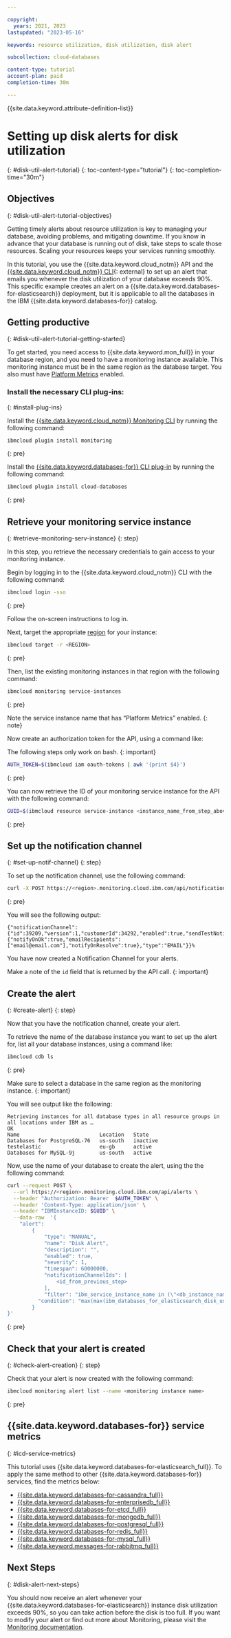 ```yaml
---

copyright:
  years: 2021, 2023
lastupdated: "2023-05-16"

keywords: resource utilization, disk utilization, disk alert

subcollection: cloud-databases

content-type: tutorial
account-plan: paid
completion-time: 30m

---
```


{{site.data.keyword.attribute-definition-list}}

# Setting up disk alerts for disk utilization
{: #disk-util-alert-tutorial}
{: toc-content-type="tutorial"}
{: toc-completion-time="30m"}

## Objectives
{: #disk-util-alert-tutorial-objectives}

Getting timely alerts about resource utilization is key to managing your database, avoiding problems, and mitigating downtime. If you know in advance that your database is running out of disk, take steps to scale those resources. Scaling your resources keeps your services running smoothly.

In this tutorial, you use the {{site.data.keyword.cloud_notm}} API and the [{{site.data.keyword.cloud_notm}} CLI](https://cloud.ibm.com/docs/cli?topic=cli-getting-started){: external} to set up an alert that emails you whenever the disk utilization of your database exceeds 90%. This specific example creates an alert on a {{site.data.keyword.databases-for-elasticsearch}} deployment, but it is applicable to all the databases in the IBM {{site.data.keyword.databases-for}} catalog.

## Getting productive 
{: #disk-util-alert-tutorial-getting-started}

To get started, you need access to {{site.data.keyword.mon_full}} in your database region, and you need to have a monitoring instance available. This monitoring instance must be in the same region as the database target. You also must have [Platform Metrics](/docs/monitoring?topic=monitoring-platform_metrics_enabling) enabled.

### Install the necessary CLI plug-ins:
{: #install-plug-ins}

Install the [{{site.data.keyword.cloud_notm}} Monitoring CLI]((https://cloud.ibm.com/docs/cli?topic=cli-monitor-cli)) by running the following command:

```sh
ibmcloud plugin install monitoring
```
{: pre}

Install the [{{site.data.keyword.databases-for}} CLI plug-in](https://cloud.ibm.com/docs/databases-cli-plugin?topic=databases-cli-plugin-cdb-reference#installing-cli-plugin) by running the following command: 

```sh
ibmcloud plugin install cloud-databases
```
{: pre}

## Retrieve your monitoring service instance
{: #retrieve-monitoring-serv-instance}
{: step}

In this step, you retrieve the necessary credentials to gain access to your monitoring instance.

Begin by logging in to the {{site.data.keyword.cloud_notm}} CLI with the following command:

```sh
ibmcloud login -sso
```
{: pre}

Follow the on-screen instructions to log in.


Next, target the appropriate [region](/docs/overview?topic=overview-locations) for your instance:

```sh
ibmcloud target -r <REGION>
```
{: pre}

Then, list the existing monitoring instances in that region with the following command:

```sh
ibmcloud monitoring service-instances
```
{: pre}

Note the service instance name that has “Platform Metrics” enabled.
{: note}

Now create an authorization token for the API, using a command like:

The following steps only work on bash.
{: important}

```sh
AUTH_TOKEN=$(ibmcloud iam oauth-tokens | awk '{print $4}')
```
{: pre}

You can now retrieve the ID of your monitoring service instance for the API with the following command:

```sh
GUID=$(ibmcloud resource service-instance <instance_name_from_step_above> --output json | jq -r '.[].guid')
```
{: pre}

## Set up the notification channel
{: #set-up-notif-channel}
{: step}

To set up the notification channel, use the following command: 

```sh
curl -X POST https://<region>.monitoring.cloud.ibm.com/api/notificationChannels -H "Authorization: Bearer $AUTH_TOKEN" -H "IBMInstanceID: $GUID" -H "content-type: application/json"  --data-raw '{"notificationChannel":{"id":null,"version":null,"teamId":"","name":"<notification_channel>","type":"EMAIL","enabled":true,"sendTestNotification":true,"options":{"notifyOnOk":true,"notifyOnResolve":true,"emailRecipients":["email@email.com"]}}}'
```
{: pre}

You will see the following output:

```screen
{"notificationChannel":{"id":39209,"version":1,"customerId":34292,"enabled":true,"sendTestNotification":true,"createdOn":1678967870764,"modifiedOn":1678967870764,"name":"thursTest","options":{"notifyOnOk":true,"emailRecipients":["email@email.com"],"notifyOnResolve":true},"type":"EMAIL"}}% 
```

You have now created a Notification Channel for your alerts. 

Make a note of the `id` field that is returned by the API call.
{: important}

## Create the alert
{: #create-alert}
{: step}

Now that you have the notification channel, create your alert.

To retrieve the name of the database instance you want to set up the alert for, list all your database instances, using a command like:

```sh
ibmcloud cdb ls
```
{: pre}

Make sure to select a database in the same region as the monitoring instance.
{: important}

You will see output like the following:

```screen
Retrieving instances for all database types in all resource groups in all locations under IBM as …
OK
Name                          Location   State
Databases for PostgreSQL-76   us-south   inactive
testelastic                   eu-gb      active
Databases for MySQL-9j        us-south   active
```

Now, use the name of your database to create the alert, using the the following command:

```sh
curl --request POST \
  --url https://<region>.monitoring.cloud.ibm.com/api/alerts \
  --header "Authorization: Bearer  $AUTH_TOKEN" \
  --header 'Content-Type: application/json' \
  --header "IBMInstanceID: $GUID" \
  --data-raw  '{
	"alert":
		{
			"type": "MANUAL",
			"name": "Disk Alert",
			"description": "",
			"enabled": true,
			"severity": 1,
			"timespan": 60000000,
			"notificationChannelIds": [
				<id_from_previous_step>
			],
			"filter": "ibm_service_instance_name in (\"<db_instance_name_from_previous_step>\")",
		  "condition": "max(max(ibm_databases_for_elasticsearch_disk_used_percent)) > 0.9"
		}
}'
```
{: pre}

## Check that your alert is created
{: #check-alert-creation}
{: step}

Check that your alert is now created with the following command:

```sh
ibmcloud monitoring alert list --name <monitoring instance name>
```
{: pre}

## {{site.data.keyword.databases-for}} service metrics
{: #icd-service-metrics}

This tutorial uses {{site.data.keyword.databases-for-elasticsearch_full}}. To apply the same method to other {{site.data.keyword.databases-for}} services, find the metrics below:

- [{{site.data.keyword.databases-for-cassandra_full}}](/docs/databases-for-cassandra?topic=databases-for-cassandra-monitoring#metrics-by-plan)
- [{{site.data.keyword.databases-for-enterprisedb_full}}](/docs/databases-for-enterprisedb?topic=databases-for-enterprisedb-monitoring#metrics-by-plan)
- [{{site.data.keyword.databases-for-etcd_full}}](/docs/databases-for-etcd?topic=databases-for-etcd-monitoring#metrics-by-plan)
- [{{site.data.keyword.databases-for-mongodb_full}}](/docs/databases-for-mongodb?topic=databases-for-mongodb-monitoring#metrics-by-plan)
- [{{site.data.keyword.databases-for-postgresql_full}}](/docs/databases-for-postgresql?topic=databases-for-postgresql-monitoring#metrics-by-plan)
- [{{site.data.keyword.databases-for-redis_full}}](/docs/databases-for-redis?topic=databases-for-redis-monitoring#metrics-by-plan)
- [{{site.data.keyword.databases-for-mysql_full}}](/docs/databases-for-mysql?topic=databases-for-mysql-monitoring#metrics-by-plan)
- [{{site.data.keyword.messages-for-rabbitmq_full}}](/docs/messages-for-rabbitmq?topic=messages-for-rabbitmq-monitoring#metrics-by-plan)

## Next Steps
{: #disk-alert-next-steps}

You should now receive an alert whenever your {{site.data.keyword.databases-for-elasticsearch}} instance disk utilization exceeds 90%, so you can take action before the disk is too full. If you want to modify your alert or find out more about Monitoring, please visit the [Monitoring documentation](/docs/monitoring?topic=monitoring-getting-started).
